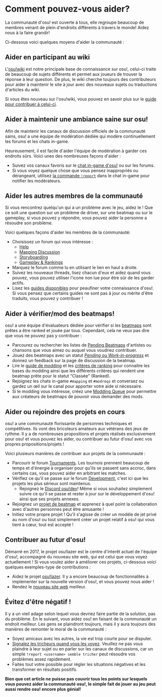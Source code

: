 # Comment pouvez-vous aider?

La communauté d'osu! est ouverte à tous, elle regroupe beaucoup de membres venant de plein d'endroits différents à travers le monde! Aidez nous à la faire grandir! 

Ci-dessous voici quelques moyens d'aider la communauté :

## Aider en participant au wiki

L'[osu!wiki](https://github.com/ppy/osu-wiki) est notre principale base de connaissance sur osu!, celui-ci traite de beaucoup de sujets différents et permet aux joueurs de trouver la réponse à leur question. De plus, le wiki cherche toujours des contributeurs pour aider à maintenir le site à jour avec des nouveaux sujets ou traductions d'articles du wiki.

Si vous êtes nouveau sur l'osu!wiki, vous pouvez en savoir plus sur le [guide pour contribuer à celui-ci](/wiki/osu!_wiki_Contribution_Guide).

## Aider à maintenir une ambiance saine sur osu!

Afin de maintenir les canaux de discussion officiels de la communauté sains, osu! a une équipe de modération dédiée qui modère continuellement les forums et les chats in-game. 

Heureusement, il est facile d'aider l'équipe de modération à garder ces endroits sûrs. Voici unes des nombreuses façons d'aider :

- Suivez vos canaux favoris sur le [chat in-game d'osu!](/wiki/Chat_Console) ou sur les forums.
- Si vous voyez quelque chose que vous pensez inappropriés ou dérangeant, utilisez [la commande `!report`](/wiki/Reporting_Bad_Behaviour) dans le chat in-game pour notifier les modérateurs.

## Aider les autres membres de la communauté

Si vous rencontrez quelqu'un qui a un problème avec le jeu, aidez le ! Que ce soit une question sur un problème de driver, sur une beatmap ou sur le gameplay, si vous pouvez y répondre, vous pouvez aider la personne a résoudre son problème.

Voici quelques façons d'aider les membres de la communauté:

- Choisissez un forum qui vous intéresse :
  - [Help](https://osu.ppy.sh/community/forums/5)
  - [Mapping Discussion](https://osu.ppy.sh/community/forums/56)
  - [Storyboarding](https://osu.ppy.sh/community/forums/20)
  - [Gameplay & Rankings](https://osu.ppy.sh/community/forums/13)
- Marquez le forum comme lu en utilisant le lien en haut a droite.
- Suivez les nouveaux threads, lisez chacun d'eux et aidez quand vous pouvez, vous pouvez utiliser l'icone non lue pour être sûr de les garder actifs.
- Lisez les [guides disponibles](/wiki/Guides) pour peaufiner votre connaissance d'osu!. Si vous pensez que certains guides ne sont pas à jour ou mérite d'être traduits, vous pouvez y contribuer !

## Aider à vérifier/mod des beatmaps!

osu! a une équipe d'évaluateurs dédiée pour vérifier si les [beatmaps](/wiki/Beatmap) sont prêtes a être ranked et jouée par tous. Cependant, cela ne veux pas dire que vous ne pouvez pas y contribuer :

- Parcourez ou rechercher les listes de [Pending Beatmaps](https://osu.ppy.sh/beatmapsets?s=pending) d'artistes ou chansons que vous aimez ou auquel vous voudriez contribuer.
- Jouez des beatmaps avec un statut [*Pending* ou *Work-in-progress*](/wiki/Beatmap/Category#work-in-progress-and-pending) et donnez un feedback sur la page de discussion de la beatmap.
- Lire le [guide de modding](/wiki/Modding) et les [critères de ranking](/wiki/Ranking_Criteria) pour connaitre les bases du modding ainsi que les différents critères qui rendent une beatmap prête pour le statut "Classée" (Ranked).
- Rejoignez les chats in-game `#mapping` et `#modreqs` et conversez ou gardez un œil sur le canal pour apporter votre aide si nécessaire.
- Si le modding vous intéresse, créez une [Modding Queue](https://osu.ppy.sh/community/forums/60) pour permettre aux créateurs de beatmaps de pouvoir vous demander des mods.

## Aider ou rejoindre des projets en cours

osu! a une communauté florissante de personnes techniques et compétitives. Ils vont des bricoleurs amateurs aux vétérans des jeux de rythme. Il y a de nombreuses propositions et projets réalisés exclusivement pour osu! et vous pouvez les aider, ou contribuer au futur d'osu! avec vos propres propositions/projets !

Voici plusieurs manières de contribuer aux projets de la communauté :

- Parcourir le forum [Tournaments](https://osu.ppy.sh/community/forums/55). Les tournois prennent beaucoup de temps et d'énergie à organiser pour qu'ils se passent sans accroc, dans certains cas, vous pouvez aider en arbitrant les matches.
- Vérifiez ce qu'il se passe sur le forum [Development](https://osu.ppy.sh/community/forums/2), c'est ici que les projets les plus sérieux sont maintenus.
  - Rejoignez le [Discord osu!dev](https://discord.gg/ppy)! Même si vous souhaitez simplement suivre ce qu'il se passe et rester à jour sur le développement d'osu! ainsi que ses projets annexes.
- Rejoignez un [projet de beatmap](https://osu.ppy.sh/community/forums/53) et apprenez à quel point la collaboration avec d'autres personnes peut être amusante !
- Initiez votre propre projet ! Qu'il s'agisse de créer un modèle de jet privé au nom d'osu! ou tout simplement créer un projet relatif à osu! qui vous tient à cœur, tout est accepté !

## Contribuer au futur d'osu!

Démarré en 2017, le projet osu!lazer est le centre d'interêt actuel de l'équipe d'osu!, accompagné du nouveau site web, qui est celui que vous voyez actuellement ! Si vous voulez aider à améliorer ces projets, ci-dessous voici quelques exemples-type de contributions :

- Aidez le projet [osu!lazer](https://github.com/ppy/osu). Il y a encore beaucoup de fonctionnalités à implémenter sur la nouvelle version d'osu!, et vous pouvez nous aider !
- Rendez le [nouveau site web](https://github.com/ppy/osu-web) meilleur.

## Évitez d'être négatif !

Il y a un vieil adage selon lequel vous devriez faire partie de la solution, pas du problème. En le suivant, vous aidez osu! en faisant de la communauté un endroit meilleur. Les gens se plaindront toujours, mais il y aura toujours des manières de remonter le moral de la communauté :

- Soyez amicaux avec les autres, la vie est trop courte pour se disputer.
- [Signalez les tricheurs quand vous les voyez](/wiki/Reporting_Bad_Behaviour/Handling_Foul_Play). Veuillez ne pas vous plaindre à leur sujet ou en parler sur les canaux de discussions, car un simple `!report <username> semble tricher` peut résoudre vos problèmes assez rapidement. 
- Faites tout votre possible pour régler les situations négatives et les transformer en résultats positifs.

**Bien que cet article ne puisse pas couvrir tous les points sur lesquels vous pouvez aider la communauté osu!, le simple fait de jouer au jeu peut aussi rendre osu! encore plus génial!**

